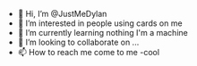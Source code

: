 - 👋 Hi, I’m @JustMeDylan
- 👀 I’m interested in people using cards on me
- 🌱 I’m currently learning nothing I'm a machine
- 💞️ I’m looking to collaborate on ...
- 📫 How to reach me come to me
-cool

<!---
JustMeDylan/JustMeDylan is a ✨ special ✨ repository because its `README.md` (this file) appears on your GitHub profile.
You can click the Preview link to take a look at your changes.
--->
